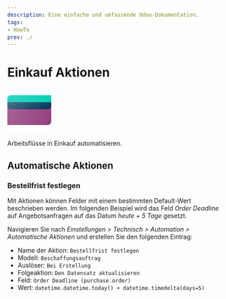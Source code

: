```yaml
---
description: Eine einfache und umfassende Odoo-Dokumentation.
tags:
- HowTo
prev: ./
---
```

# Einkauf Aktionen
![icons_odoo_purchase](assets/icons_odoo_purchase.png)

Arbeitsflüsse in Einkauf automatisieren.

## Automatische Aktionen

### Bestellfrist festlegen

Mit Aktionen können Felder mit einem bestimmten Default-Wert beschrieben werden. Im folgenden Beispiel wird das Feld *Order Deadline* auf Angebotsanfragen auf das Datum *heute + 5 Tage* gesetzt.

Navigieren Sie nach *Einstellungen > Technisch > Automation > Automatische Aktionen* und erstellen Sie den folgenden Eintrag:

* Name der Aktion: `Bestellfrist festlegen`
* Modell: `Beschaffungsauftrag`
* Auslöser: `Bei Erstellung`
* Folgeaktion: `Den Datensatz aktualisieren`
* Feld: `Order Deadline (purchase.order)`
* Wert: `datetime.datetime.today() + datetime.timedelta(days=5)`
